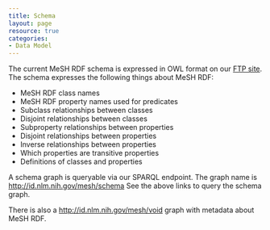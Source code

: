 ```yaml
---
title: Schema
layout: page
resource: true
categories:
- Data Model
---
```


The current MeSH RDF schema is expressed in OWL format on our [FTP site](ftp://ftp.nlm.nih.gov/online/mesh/vocabulary.owl). The schema expresses the following things about MeSH RDF:

* MeSH RDF class names
* MeSH RDF property names used for predicates
* Subclass relationships between classes
* Disjoint relationships between classes
* Subproperty relationships between properties
* Disjoint relationships between properties
* Inverse relationships between properties
* Which properties are transitive properties
* Definitions of classes and properties

A schema graph is queryable via our SPARQL endpoint. The graph name is <http://id.nlm.nih.gov/mesh/schema> See the above links to query the schema graph. 

There is also a <http://id.nlm.nih.gov/mesh/void> graph with metadata about MeSH RDF. 
